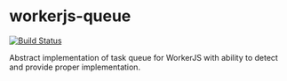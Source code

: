 # workerjs-queue

[![Build Status](https://drone.flockmgmt.com/api/badges/workerJS/workerjs-queue/status.svg)](https://drone.flockmgmt.com/workerJS/workerjs-queue)

Abstract implementation of task queue for WorkerJS with ability to detect and provide proper implementation. 

